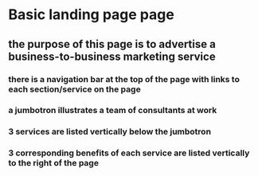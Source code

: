 # Basic landing page page 

 ## the purpose of this page is to advertise a business-to-business marketing service ##

### there is a navigation bar at the top of the page with links to each section/service on the page 


### a jumbotron illustrates a team of consultants at work

### 3 services are listed vertically below the jumbotron

### 3 corresponding benefits of each service are listed vertically to the right of the page 


